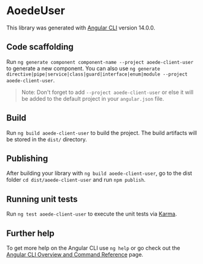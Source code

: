 # AoedeUser

This library was generated with [Angular CLI](https://github.com/angular/angular-cli) version 14.0.0.

## Code scaffolding

Run `ng generate component component-name --project aoede-client-user` to generate a new component. You can also use `ng generate directive|pipe|service|class|guard|interface|enum|module --project aoede-client-user`.
> Note: Don't forget to add `--project aoede-client-user` or else it will be added to the default project in your `angular.json` file. 

## Build

Run `ng build aoede-client-user` to build the project. The build artifacts will be stored in the `dist/` directory.

## Publishing

After building your library with `ng build aoede-client-user`, go to the dist folder `cd dist/aoede-client-user` and run `npm publish`.

## Running unit tests

Run `ng test aoede-client-user` to execute the unit tests via [Karma](https://karma-runner.github.io).

## Further help

To get more help on the Angular CLI use `ng help` or go check out the [Angular CLI Overview and Command Reference](https://angular.io/cli) page.

